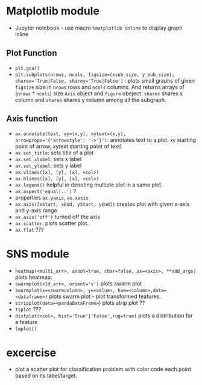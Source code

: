 # Matplotlib module
- Jupyter notebook - use macro `%matplotlib inline` to display graph inline

## Plot Function
 
 - `plt.gca()`
 - `plt.subplots(nrows, ncols, figsize=(xsub_size, y_sub_size), sharex='True|False, sharey='True|False')` : plots small graphs of given `figsize` size in `nrows` rows and `ncols` columns. And returns arrays of (`nrows` * `ncols`) size `Axis` object and `figure` obeject. `sharex` shares x column and `shares` shares y column among all the subgraph.

## Axis function
 - `ax.annotate(text, xy=(x,y), xytext=(x,y), arrowprops='{'arrowstyle': '->'}')`: annotates text to a plot. `xy` starting point of arrow, xytext starting point of text) 
 - `ax.set_title`: sets title of a plot
 - `ax.set_xlabel`: sets x label
 - `ax.set_ylabel`: sets y label
 - `ax.vlines([x], [y], [x], <col>)`
 - `ax.hlines([x], [y], [x], <col>)`
 - `ax.legend()` helpful in denoting multiple plot in a same plot.
 - `ax.aspect('equal|..')` ? 
 - properties `ax.yaxis`, `ax.xaxis`
 - `ax.axis([xStart, xEnd, yStart, yEnd])` creates plot with given x-axis and y-axis range
 - `ax.axis('off')` turned off the axis 
 - `ax.scatter`: plots scatter plot.
 - `ax.flat` ???


 # SNS module
  - `heatmap(<multi_arr>, annot=true, cbar=false, ax=<axis>, **add_args)` plots heatmap.
  - `swarmplot(<1d_arr>, orient='v')` plots swarm plot
  - `swarmplot(x=<swarmcolumn>, y=<value>, hue=<column>,data=<dataframe>)` plots swarm plot - plot transformed features.	
  - `stripplot(data=<pandaDataFrame>`) plots strip plot ??  
  - `tsplot` ???  
  - `distplot(<col>, hist='True'|'False',rug=true)` plots a distribution for a feature
  - `lmplot()`

# excercise
 - plot a scatter plot for classification problem with color code each point based on its label/target.